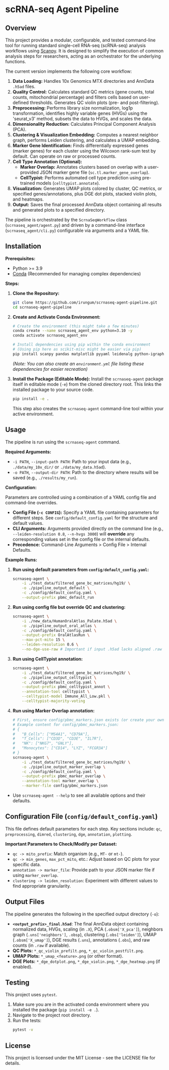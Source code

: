 

# scRNA-seq Agent Pipeline

## Overview

This project provides a modular, configurable, and tested command-line tool for running standard single-cell RNA-seq (scRNA-seq) analysis workflows using [Scanpy](https://scanpy.readthedocs.io/). It is designed to simplify the execution of common analysis steps for researchers, acting as an orchestrator for the underlying functions.

The current version implements the following core workflow:
1.  **Data Loading:** Handles 10x Genomics MTX directories and AnnData `.h5ad` files.
2.  **Quality Control:** Calculates standard QC metrics (gene counts, total counts, mitochondrial percentage) and filters cells based on user-defined thresholds. Generates QC violin plots (pre- and post-filtering).
3.  **Preprocessing:** Performs library size normalization, log1p transformation, identifies highly variable genes (HVGs) using the 'seurat_v3' method, subsets the data to HVGs, and scales the data.
4.  **Dimensionality Reduction:** Calculates Principal Component Analysis (PCA).
5.  **Clustering & Visualization Embedding:** Computes a nearest neighbor graph, performs Leiden clustering, and calculates a UMAP embedding.
6.  **Marker Gene Identification:** Finds differentially expressed genes (marker genes) for each cluster using the Wilcoxon rank-sum test by default. Can operate on raw or processed counts.
7.  **Cell Type Annotation (Optional):**
    *   **Marker Overlap:** Annotates clusters based on overlap with a user-provided JSON marker gene file (`sc.tl.marker_gene_overlap`).
    *   **CellTypist:** Performs automated cell type prediction using pre-trained models (`celltypist.annotate`).
8.  **Visualization:** Generates UMAP plots colored by cluster, QC metrics, or specified genes/annotations, plus DGE dot plots, stacked violin plots, and heatmaps.
9.  **Output:** Saves the final processed AnnData object containing all results and generated plots to a specified directory.

The pipeline is orchestrated by the `ScrnaSeqWorkflow` class (`scrnaseq_agent/agent.py`) and driven by a command-line interface (`scrnaseq_agent/cli.py`) configurable via arguments and a YAML file.

## Installation

**Prerequisites:**
*   Python >= 3.9
*   [Conda](https://docs.conda.io/en/latest/miniconda.html) (Recommended for managing complex dependencies)

**Steps:**

1.  **Clone the Repository:**
    ```bash
    git clone https://github.com/irungum/scrnaseq-agent-pipeline.git
    cd scrnaseq-agent-pipeline
    ```

2.  **Create and Activate Conda Environment:**
    ```bash
    # Create the environment (this might take a few minutes)
    conda create --name scrnaseq_agent_env python=3.10 -y
    conda activate scrnaseq_agent_env

    # Install dependencies using pip within the conda environment
    # (Using pip here as scikit-misc might be easier via pip)
    pip install scanpy pandas matplotlib pyyaml leidenalg python-igraph scikit-misc celltypist
    ```
    *(Note: You can also create an `environment.yml` file listing these dependencies for easier recreation)*

3.  **Install the Package (Editable Mode):** Install the `scrnaseq-agent` package itself in editable mode (`-e`) from the cloned directory root. This links the installed package to your source code.
    ```bash
    pip install -e .
    ```
    This step also creates the `scrnaseq-agent` command-line tool within your active environment.

## Usage

The pipeline is run using the `scrnaseq-agent` command.

**Required Arguments:**

*   `-i PATH`, `--input-path PATH`: Path to your input data (e.g., `./data/my_10x_dir/` or `./data/my_data.h5ad`).
*   `-o PATH`, `--output-dir PATH`: Path to the directory where results will be saved (e.g., `./results/my_run`).

**Configuration:**

Parameters are controlled using a combination of a YAML config file and command-line overrides.

*   **Config File (`-c CONFIG`):** Specify a YAML file containing parameters for different steps. See `config/default_config.yaml` for the structure and default values.
*   **CLI Arguments:** Arguments provided directly on the command line (e.g., `--leiden-resolution 0.8`, `--n-hvgs 3000`) will **override** any corresponding values set in the config file or the internal defaults.
*   **Precedence:** Command-Line Arguments > Config File > Internal Defaults.

**Example Runs:**

1.  **Run using default parameters from `config/default_config.yaml`:**
    ```bash
    scrnaseq-agent \
        -i ./test_data/filtered_gene_bc_matrices/hg19/ \
        -o ./pipeline_output_default \
        -c ./config/default_config.yaml \
        --output-prefix pbmc_default_run
    ```

2.  **Run using config file but override QC and clustering:**
    ```bash
    scrnaseq-agent \
        -i ./new_data/HumanOralAtlas_Palate.h5ad \
        -o ./pipeline_output_oral_atlas \
        -c ./config/default_config.yaml \
        --output-prefix OralAtlasRun \
        --max-pct-mito 15 \
        --leiden-resolution 0.6 \
        --no-dge-use-raw # Important if input .h5ad lacks aligned .raw
    ```

3.  **Run using CellTypist annotation:**
    ```bash
    scrnaseq-agent \
        -i ./test_data/filtered_gene_bc_matrices/hg19/ \
        -o ./pipeline_output_celltypist \
        -c ./config/default_config.yaml \
        --output-prefix pbmc_celltypist_annot \
        --annotation-tool celltypist \
        --celltypist-model Immune_All_Low.pkl \
        --celltypist-majority-voting
    ```

4.  **Run using Marker Overlap annotation:**
    ```bash
    # First, ensure config/pbmc_markers.json exists (or create your own)
    # Example content for config/pbmc_markers.json:
    # {
    #   "B_Cells": ["MS4A1", "CD79A"],
    #   "T_Cells": ["CD3D", "CD3E", "IL7R"],
    #   "NK": ["NKG7", "GNLY"],
    #   "Monocytes": ["CD14", "LYZ", "FCGR3A"]
    # }
    scrnaseq-agent \
        -i ./test_data/filtered_gene_bc_matrices/hg19/ \
        -o ./pipeline_output_marker_overlap \
        -c ./config/default_config.yaml \
        --output-prefix pbmc_marker_overlap \
        --annotation-tool marker_overlap \
        --marker-file config/pbmc_markers.json
    ```

*   Use `scrnaseq-agent --help` to see all available options and their defaults.

## Configuration File (`config/default_config.yaml`)

This file defines default parameters for each step. Key sections include: `qc`, `preprocessing`, `dimred`, `clustering`, `dge`, `annotation`, `plotting`.

**Important Parameters to Check/Modify per Dataset:**
*   `qc -> mito_prefix`: Match organism (e.g., `MT-` or `mt-`).
*   `qc -> min_genes`, `max_pct_mito`, etc.: Adjust based on QC plots for your specific data.
*   `annotation -> marker_file`: Provide path to your JSON marker file if using `marker_overlap`.
*   `clustering -> leiden_resolution`: Experiment with different values to find appropriate granularity.

## Output Files

The pipeline generates the following in the specified output directory (`-o`):
*   **`<output_prefix>_final.h5ad`**: The final AnnData object containing normalized data, HVGs, scaling (in `.X`), PCA (`.obsm['X_pca']`), neighbors graph (`.uns['neighbors']`, `.obsp`), clustering (`.obs['leiden']`), UMAP (`.obsm['X_umap']`), DGE results (`.uns`), annotations (`.obs`), and raw counts (in `.raw` if available).
*   **QC Plots:** `*_qc_violin_prefilt.png`, `*_qc_violin_postfilt.png`.
*   **UMAP Plots:** `*_umap_<feature>.png` (or other format).
*   **DGE Plots:** `*_dge_dotplot.png`, `*_dge_violin.png`, `*_dge_heatmap.png` (if enabled).

## Testing

This project uses `pytest`.

1.  Make sure you are in the activated conda environment where you installed the package (`pip install -e .`).
2.  Navigate to the project root directory.
3.  Run the tests:
    ```bash
    pytest -v
    ```

## License


This project is licensed under the MIT License - see the LICENSE file for details. 


